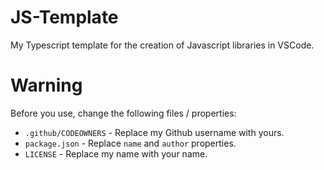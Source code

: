 # JS-Template

My Typescript template for the creation of Javascript libraries in VSCode.

# Warning
Before you use, change the following files / properties:

  * `.github/CODEOWNERS` - Replace my Github username with yours.
  * `package.json` - Replace `name` and `author` properties.
  * `LICENSE` - Replace my name with your name.
